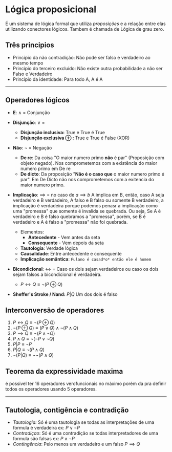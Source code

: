# Lógica proposicional
É um sistema de lógica formal que utiliza *proposições* e a relação entre elas utilizando conectores lógicos. Tambem é chamada de Lógica de grau zero.
## Três principios
- Principio da não contradição: Não pode ser falso e verdadeiro ao mesmo tempo
- Principio do terceiro excluido: Não existe outra probabilidade a não ser Falso e Verdadeiro
- Principio da identidade: Para todo A, A é A

---

## Operadores lógicos
- **E**: $\land$ = Conjunção

- **Disjunção**: $\lor$ =  
	- **Disjunção inclusiva:** True e True é True 
	- **Disjunção exclusiva  $\oplus$ :** True e True é False (XOR) 
- **Não**: $\lnot$ = Negação
	- **De re**: Da coisa "O maior numero primo **não** é par" (Proposição com objeto negado). Nos comprometemos com a existência do maior numero primo em De re
	- **De dicto**: Da proposição "**Não é o caso que** o maior numero primo é par". Em De Dicto não nos comprometemos com a exitencia do maior numero primo.

- **Implicação**: $\implies$ = no caso de $a \implies b$ A implica em B, então, caso A seja verdadeiro e B verdadeiro, A falso e B falso ou somente B verdadeiro, a implicação é verdadeira porque podemos penasr a implicação como uma "promessa" que somente é invalida se quebrada. Ou seja, Se A é verdadeiro e B é falso quebramos a "promessa", porém, se B é verdadeiro e A é falso a "promessa" não foi quebrada.
	- Elementos:
		- **Antecedente** - Vem antes da seta
		- **Consequente** - Vem depois da seta 
	- **Tautologia**: Verdade lógica
	- **Causalidade**: Entre antecedente e consequente
	- **Implicação semântica**: `Fulano é casad*o* então ele é homem`

- **Bicondicional**: $\leftrightarrow$ = Caso os dois sejam verdadeiros ou caso os dois sejam falsos a bicondicional é verdadeira.
	-  $P \leftrightarrow Q \equiv \lnot(P \oplus Q)$ 
- **Sheffer's Stroke / Nand:**  $P|Q$ Um dos dois é falso 

## Interconversão de operadores

1. $P \leftrightarrow Q \equiv \lnot (P \oplus Q)$ 
2. $\lnot (P \oplus Q) \equiv (P \lor Q) \land \lnot (P \land Q)$
3. $P \implies Q \equiv \lnot (P \land \lnot Q)$
4. $P \land Q \equiv \lnot (\lnot P \lor \lnot Q)$
5. $P|P \equiv \lnot P$
6. $P | Q \equiv \lnot (P \land Q)$
7. $\lnot (P | Q) \equiv \lnot \lnot(P \land Q)$


## Teorema da expressividade maxima

é possivel ter 16 operadores verofuncionais no máximo porém da pra definir todos os operadores usando 5 operadores. 

---

## Tautologia, contigência e contradição

- *Tautologia:* Só é uma tautologia se todas as interpretações de uma formula é verdadeira ex: $P \lor \lnot P$
- *Contradiçao*: Só é uma contradição se todas interpretadores de uma formula são falsas ex: $P \land \lnot P$
- *Contingência*: Pelo menos um verdadeiro e um falso $P \implies Q$
